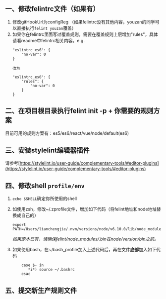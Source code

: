 ## 一、修改felintrc文件（如果有）

1. 修改gitHookUrl为configReg （如果felintrc没有其他内容，youzan的同学可以直接执行`felint youzan`覆盖）
2. 如果你在felintrc里面写过覆盖规则，需要在覆盖规则上层增加"rules"，具体请看readme中felintrc相关内容。e.g.
    ```
    "eslintrc_es6": {
        "no-var": 0
    }

    改为

    "eslintrc_es6": {
        "rules": {
            "no-var": 0
        }
    }
    ```

## 二、在项目根目录执行felint init -p + 你需要的规则方案

目前可用的规则方案有：es5/es6/react/vue/node/default(es6)

## 三、安装stylelint编辑器插件

请参考[https://stylelint.io/user-guide/complementary-tools/#editor-plugins](https://stylelint.io/user-guide/complementary-tools/#editor-plugins)

## 四、修改shell `profile/env`

1. `echo $SHELL`确定你所使用的shell
2. 如使用zsh，修改~/.zprofile文件，增加如下代码（将felint地址和node地址替换成自己的）

    ```
    export PATH=/Users/lianchengjie/.nvm/versions/node/v6.10.0/lib/node_modules/felint/node_modules/.bin:/Users/lianchengjie/.nvm/versions/node/v6.10.0/bin:$PATH;
    ```
    *如果原本已有，请确保felint/node_modules/.bin在node/version/bin之前。*

3. 如果使用bash，在~/bash_profile加入上述代码后，再在文件**底部**加入如下代码
    
    ```
        case $- in
           *i*) source ~/.bashrc
        esac
    ```

## 五、提交新生产规则文件